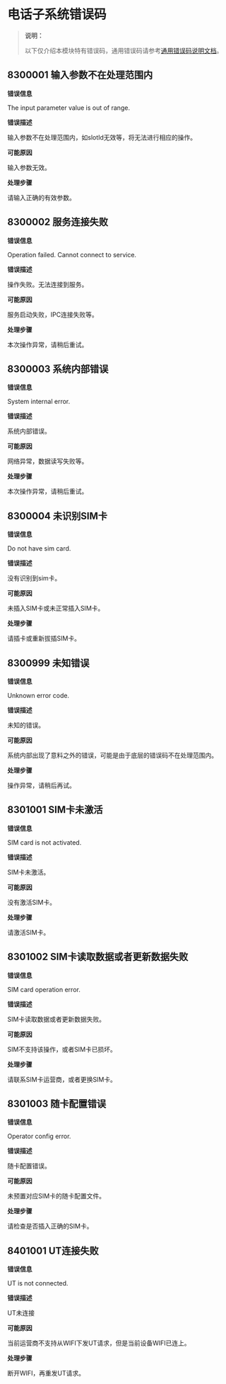 # 电话子系统错误码

> **说明：**
>
> 以下仅介绍本模块特有错误码，通用错误码请参考[通用错误码说明文档](../errorcodes/errorcode-universal.md)。

## 8300001 输入参数不在处理范围内

**错误信息**

The input parameter value is out of range.

**错误描述**

输入参数不在处理范围内，如slotId无效等，将无法进行相应的操作。

**可能原因**

输入参数无效。

**处理步骤**

请输入正确的有效参数。



## 8300002 服务连接失败

**错误信息**

Operation failed. Cannot connect to service.

**错误描述**

操作失败。无法连接到服务。

**可能原因**

服务启动失败，IPC连接失败等。

**处理步骤**

本次操作异常，请稍后重试。



## 8300003 系统内部错误

**错误信息**

System internal error.

**错误描述**

系统内部错误。

**可能原因**

网络异常，数据读写失败等。

**处理步骤**

本次操作异常，请稍后重试。


## 8300004 未识别SIM卡

**错误信息**

Do not have sim card.

**错误描述**

没有识别到sim卡。

**可能原因**

未插入SIM卡或未正常插入SIM卡。

**处理步骤**

请插卡或重新拔插SIM卡。


## 8300999 未知错误

**错误信息**

Unknown error code.

**错误描述**

未知的错误。

**可能原因**

系统内部出现了意料之外的错误，可能是由于底层的错误码不在处理范围内。

**处理步骤**

操作异常，请稍后再试。


## 8301001 SIM卡未激活

**错误信息**

SIM card is not activated.

**错误描述**

SIM卡未激活。

**可能原因**

没有激活SIM卡。

**处理步骤**

请激活SIM卡。


## 8301002 SIM卡读取数据或者更新数据失败

**错误信息**

SIM card operation error.

**错误描述**

SIM卡读取数据或者更新数据失败。

**可能原因**

SIM不支持该操作，或者SIM卡已损坏。

**处理步骤**

请联系SIM卡运营商，或者更换SIM卡。


## 8301003 随卡配置错误

**错误信息**

Operator config error.

**错误描述**

随卡配置错误。

**可能原因**

未预置对应SIM卡的随卡配置文件。

**处理步骤**

请检查是否插入正确的SIM卡。

## 8401001 UT连接失败

**错误信息**

UT is not connected.

**错误描述**

UT未连接

**可能原因**

当前运营商不支持从WIFI下发UT请求，但是当前设备WIFI已连上。

**处理步骤**

断开WIFI，再重发UT请求。
